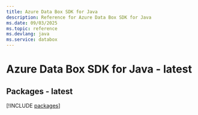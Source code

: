 ```yaml
---
title: Azure Data Box SDK for Java
description: Reference for Azure Data Box SDK for Java
ms.date: 09/03/2025
ms.topic: reference
ms.devlang: java
ms.service: databox
---
```

# Azure Data Box SDK for Java - latest
## Packages - latest
[!INCLUDE [packages](data-box-index.md)]